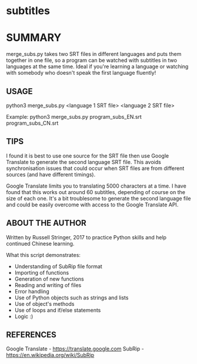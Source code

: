 # subtitles
SUMMARY
=======

merge_subs.py takes two SRT files in different languages and puts them together
in one file, so a program can be watched with subtitles in two languages at the
same time.  Ideal if you're learning a language or watching with somebody who 
doesn't speak the first language fluently!

USAGE
-----
python3 merge_subs.py <language 1 SRT file> <language 2 SRT file>

Example: python3 merge_subs.py program_subs_EN.srt program_subs_CN.srt

TIPS
----
I found it is best to use one source for the SRT file then use Google Translate
to generate the second language SRT file.  This avoids synchronisation issues
that could occur when SRT files are from different sources (and have different
timings).

Google Translate limits you to translating 5000 characters at a time.  I have
found that this works out around 60 subtitles, depending of course on the size
of each one.  It's a bit troublesome to generate the second language file and
could be easily overcome with access to the Google Translate API.

ABOUT THE AUTHOR
----------------
Written by Russell Stringer, 2017 to practice Python skills and help continued
Chinese learning.

What this script demonstrates:
* Understanding of SubRip file format
* Importing of functions
* Generation of new functions
* Reading and writing of files
* Error handling
* Use of Python objects such as strings and lists
* Use of object's methods
* Use of loops and if/else statements
* Logic :)

REFERENCES
----------
Google Translate - https://translate.google.com
SubRip - https://en.wikipedia.org/wiki/SubRip
